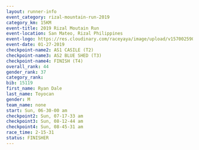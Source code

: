 ```yaml
---
layout: runner-info 
event_category: rizal-mountain-run-2019 
category_km: 15KM 
event-title: 2019 Rizal Moutain Run 
event-location: San Mateo, Rizal Philippines 
event-logo: https://res.cloudinary.com/raceyaya/image/upload/v1570025909/logo/rizal-mountain_gkfete.jpg 
event-date: 01-27-2019 
checkpoint-name2: AS1 CASILE (T2) 
checkpoint-name3: AS2 BLUE SHED (T3) 
checkpoint-name4: FINISH (T4) 
overall_rank: 44
gender_rank: 37
category_rank: 
bib: 15119
first_name: Ryan Dale
last_name: Toyocan
gender: M
team_name: none
start: Sun, 06-30-00 am
checkpoint2: Sun, 07-17-33 am
checkpoint3: Sun, 08-12-44 am
checkpoint4: Sun, 08-45-31 am
race_time: 2-15-31
status: FINISHER
---
```

